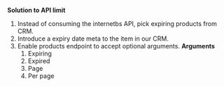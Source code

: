 __Solution to API limit__
1. Instead of consuming the internetbs API, pick expiring products from CRM.
2. Introduce a expiry date meta to the item in our CRM.
3. Enable products endpoint to accept optional arguments. 
    __Arguments__
    1. Expiring
    2. Expired
    3. Page
    4. Per page